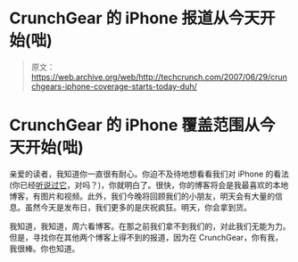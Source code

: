 # CrunchGear 的 iPhone 报道从今天开始(咄)

> 原文：<https://web.archive.org/web/http://techcrunch.com/2007/06/29/crunchgears-iphone-coverage-starts-today-duh/>

# CrunchGear 的 iPhone 覆盖范围从今天开始(咄)

亲爱的读者，我知道你一直很有耐心。你迫不及待地想看看我们对 iPhone 的看法(你已经[听说过它](https://web.archive.org/web/20220628132452/http://crunchgear.com/category/iphone/)，对吗？)，你就明白了。很快，你的博客将会是我最喜欢的本地博客，有图片和视频。此外，我们今晚将回顾我们的小朋友，明天会有大量的信息。虽然今天是发布日，我们更多的是庆祝疯狂。明天，你会拿到货。

我知道，我知道，周六看博客。在那之前我们拿不到我们的，对此我们无能为力。但是，寻找你在其他两个博客上得不到的报道，因为在 CrunchGear，你有我，我很棒。你也知道。